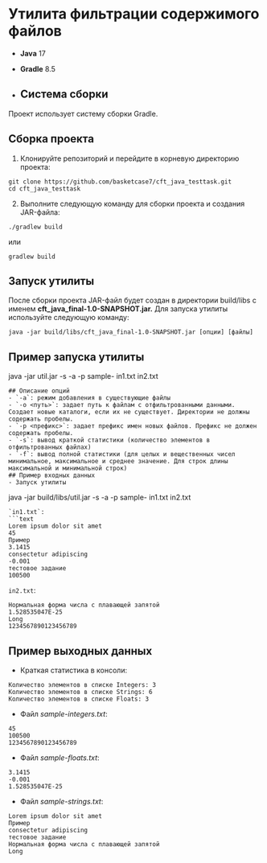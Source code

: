# **Утилита фильтрации содержимого файлов**
- **Java** 17
- **Gradle** 8.5

- ## Система сборки
Проект использует систему сборки Gradle.

## Сборка проекта
1. Клонируйте репозиторий и перейдите в корневую директорию проекта:
```shell
git clone https://github.com/basketcase7/cft_java_testtask.git
cd cft_java_testtask
```
2. Выполните следующую команду для сборки проекта и создания JAR-файла:
```shell
./gradlew build
```
или
```shell
gradlew build
```
## Запуск утилиты
После сборки проекта JAR-файл будет создан в директории build/libs с именем **cft_java_final-1.0-SNAPSHOT.jar.**
Для запуска утилиты используйте следующую команду:
```shell
java -jar build/libs/cft_java_final-1.0-SNAPSHOT.jar [опции] [файлы]
```

## Пример запуска утилиты
java -jar util.jar -s -a -p sample- in1.txt in2.txt
```
## Описание опций
- `-a`: режим добавления в существующие файлы
- `-o <путь>`: задает путь к файлам с отфильтрованными данными. Создает новые каталоги, если их не существует. Директории не должны содержать пробелы.
- `-p <префикс>`: задает префикс имен новых файлов. Префикс не должен содержать пробелы.
- `-s`: вывод краткой статистики (количество элементов в отфильтрованных файлах)
- `-f`: вывод полной статистики (для целых и вещественных чисел минимальное, максимальное и среднее значение. Для строк длины максимальной и минимальной строк)
## Пример входных данных
- Запуск утилиты
```
java -jar build/libs/util.jar -s -a -p sample- in1.txt in2.txt
```
`in1.txt`:
```text
Lorem ipsum dolor sit amet
45
Пример
3.1415
consectetur adipiscing
-0.001
тестовое задание
100500
```
`in2.txt`:
```text
Нормальная форма числа с плавающей запятой
1.528535047E-25
Long
1234567890123456789
```
## Пример выходных данных
- Краткая статистика в консоли:
```
Количество элементов в списке Integers: 3
Количество элементов в списке Strings: 6
Количество элементов в списке Floats: 3
```
- Файл *sample-integers.txt*:
```text
45
100500
1234567890123456789
```
- Файл *sample-floats.txt*:
```text
3.1415
-0.001
1.528535047E-25
```
- Файл *sample-strings.txt*:
```text
Lorem ipsum dolor sit amet
Пример
consectetur adipiscing
тестовое задание
Нормальная форма числа с плавающей запятой
Long
```
